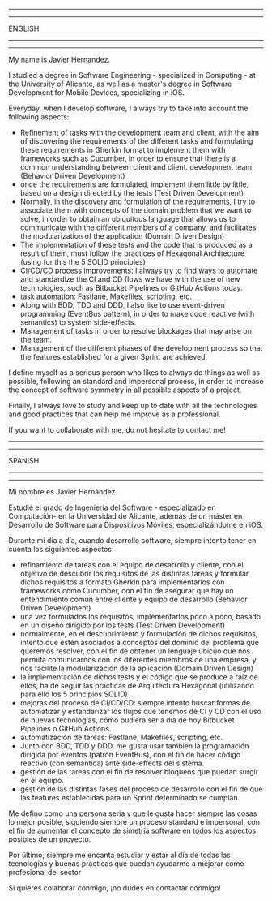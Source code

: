 ----------------------------------
----------------------------------

ENGLISH 

----------------------------------
----------------------------------

My name is Javier Hernandez.

I studied a degree in Software Engineering - specialized in Computing - at the University of Alicante, as well as a master's degree in Software Development for Mobile Devices, specializing in iOS.

Everyday, when I develop software, I always try to take into account the following aspects:

- Refinement of tasks with the development team and client, with the aim of discovering the requirements of the different tasks and formulating these requirements in Gherkin format to implement them with frameworks such as Cucumber, in order to ensure that there is a common understanding between client and client. development team (Behavior Driven Development)
- once the requirements are formulated, implement them little by little, based on a design directed by the tests (Test Driven Development)
- Normally, in the discovery and formulation of the requirements, I try to associate them with concepts of the domain problem that we want to solve, in order to obtain an ubiquitous language that allows us to communicate with the different members of a company, and facilitates the modularization of the application (Domain Driven Design)
- The implementation of these tests and the code that is produced as a result of them, must follow the practices of Hexagonal Architecture (using for this the 5 SOLID principles)
- CI/CD/CD process improvements: I always try to find ways to automate and standardize the CI and CD flows we have with the use of new technologies, such as Bitbucket Pipelines or GitHub Actions today.
- task automation: Fastlane, Makefiles, scripting, etc.
- Along with BDD, TDD and DDD, I also like to use event-driven programming (EventBus pattern), in order to make code reactive (with semantics) to system side-effects.
- Management of tasks in order to resolve blockages that may arise on the team.
- Management of the different phases of the development process so that the features established for a given Sprint are achieved.

I define myself as a serious person who likes to always do things as well as possible, following an standard and impersonal process, in order to increase the concept of software symmetry in all possible aspects of a project.

Finally, I always love to study and keep up to date with all the technologies and good practices that can help me improve as a professional.

If you want to collaborate with me, do not hesitate to contact me!

----------------------------------
----------------------------------

SPANISH 

----------------------------------
----------------------------------

Mi nombre es Javier Hernández.

Estudié el grado de Ingeniería del Software - especializado en Computación- en la Universidad de Alicante, además de un máster en Desarrollo de Software para Dispositivos Móviles, especializándome en iOS.

Durante mi día a día, cuando desarrollo software, siempre intento tener en cuenta los siguientes aspectos:

- refinamiento de tareas con el equipo de desarrollo y cliente, con el objetivo de descubrir los requisitos de las distintas tareas y formular dichos requisitos a formato Gherkin para implementarlos con frameworks como Cucumber, con el fin de asegurar que hay un entendimiento común entre cliente y equipo de desarrollo (Behavior Driven Development)
- una vez formulados los requisitos, implementarlos poco a poco, basado en un diseño dirigido por los tests (Test Driven Development)
- normalmente, en el descubrimiento y formulación de dichos requisitos, intento que estén asociados a conceptos del dominio del problema que queremos resolver, con el fin de obtener un lenguaje ubicuo que nos permita comunicarnos con los diferentes miembros de una empresa, y nos facilite la modularización de la aplicación (Domain Driven Design)
- la implementación de dichos tests y el código que se produce a raíz de ellos, ha de seguir las prácticas de Arquitectura Hexagonal (utilizando para ello los 5 principios SOLID)
- mejoras del proceso de CI/CD/CD: siempre intento buscar formas de automatizar y estandarizar los flujos que tenemos de CI y CD con el uso de nuevas tecnologías, cómo pudiera ser a día de hoy Bitbucket Pipelines o GitHub Actions.
- automatización de tareas: Fastlane, Makefiles, scripting, etc.
- Junto con BDD, TDD y DDD, me gusta usar también la programación dirigida por eventos (patrón EventBus), con el fin de hacer código reactivo (con semántica) ante side-effects del sistema.
- gestión de las tareas con el fin de resolver bloqueos que puedan surgir en el equipo.
- gestión de las distintas fases del proceso de desarrollo con el fin de que las features establecidas para un Sprint determinado se cumplan.

Me defino como una persona seria y que le gusta hacer siempre las cosas lo mejor posible, siguiendo siempre un proceso standard e impersonal, con el fin de aumentar el concepto de simetría software en todos los aspectos posibles de un proyecto.

Por último, siempre me encanta estudiar y estar al día de todas las tecnologías y buenas prácticas que puedan ayudarme a mejorar como profesional del sector

Si quieres colaborar conmigo, ¡no dudes en contactar conmigo!

<!---
javierhs/javierhs is a ✨ special ✨ repository because its `README.md` (this file) appears on your GitHub profile.
You can click the Preview link to take a look at your changes.
--->
